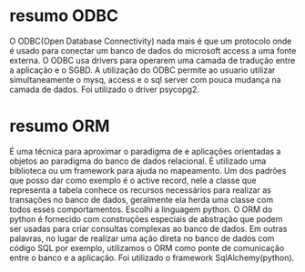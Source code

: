 # resumo ODBC
O ODBC(Open Database Connectivity) nada mais é que um protocolo onde é usado para conectar um banco de dados do microsoft access a uma fonte externa. O ODBC usa drivers para operarem uma camada de tradução entre a aplicação e o SGBD. A utilização do ODBC permite ao usuario utilizar simultaneamente o mysq, access e o sql server com pouca mudança na camada de dados. Foi utilizado o driver psycopg2.

# resumo ORM
É uma técnica para aproximar o paradigma de e aplicações orientadas a objetos ao paradigma do banco de dados relacional. É utilizado uma biblioteca ou um framework para ajuda no mapeamento. Um dos padrões que posso dar como exemplo é o active record, nele a classe que representa a tabela conhece os recursos necessários para realizar as transações no banco de dados, geralmente ela herda uma classe com todos esses comportamentos. Escolhi a linguagem python. O ORM do python é fornecido com construções especiais de abstração que podem ser usadas para criar consultas complexas ao banco de dados. Em outras palavras, no lugar de realizar uma ação direta no banco de dados com código SQL por exemplo, utilizamos o ORM como ponte de comunicação entre o banco e a aplicação. Foi utilizado o framework SqlAlchemy(python).




